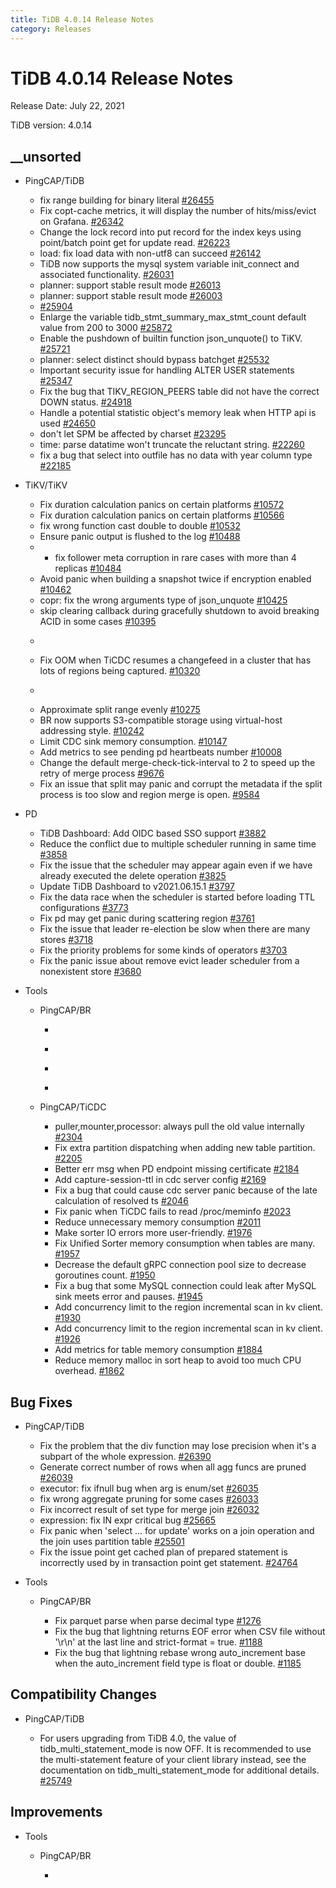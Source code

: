 ```yaml
---
title: TiDB 4.0.14 Release Notes
category: Releases
---
```




# TiDB 4.0.14 Release Notes

Release Date: July 22, 2021

TiDB version: 4.0.14

## __unsorted

+ PingCAP/TiDB

    - fix range building for binary literal [#26455](https://github.com/pingcap/tidb/pull/26455)
    - Fix copt-cache metrics, it will display the number of  hits/miss/evict on Grafana. [#26342](https://github.com/pingcap/tidb/pull/26342)
    - Change the lock record into put record for the index keys using point/batch point get for update read. [#26223](https://github.com/pingcap/tidb/pull/26223)
    - load: fix load data with non-utf8 can succeed [#26142](https://github.com/pingcap/tidb/pull/26142)
    - TiDB now supports the mysql system variable init_connect and associated functionality. [#26031](https://github.com/pingcap/tidb/pull/26031)
    - planner: support stable result mode [#26013](https://github.com/pingcap/tidb/pull/26013)
    - planner: support stable result mode [#26003](https://github.com/pingcap/tidb/pull/26003)
    -  [#25904](https://github.com/pingcap/tidb/pull/25904)
    - Enlarge the variable tidb_stmt_summary_max_stmt_count default value from 200 to 3000 [#25872](https://github.com/pingcap/tidb/pull/25872)
    - Enable the pushdown of builtin function json_unquote() to TiKV. [#25721](https://github.com/pingcap/tidb/pull/25721)
    - planner: select distinct should bypass batchget [#25532](https://github.com/pingcap/tidb/pull/25532)
    - Important security issue for handling ALTER USER statements [#25347](https://github.com/pingcap/tidb/pull/25347)
    - Fix the bug that TIKV_REGION_PEERS table did not have the correct DOWN status. [#24918](https://github.com/pingcap/tidb/pull/24918)
    - Handle a potential statistic object's memory leak when HTTP api is used [#24650](https://github.com/pingcap/tidb/pull/24650)
    - don't let SPM be affected by charset [#23295](https://github.com/pingcap/tidb/pull/23295)
    - time: parse datatime won't truncate the reluctant string. [#22260](https://github.com/pingcap/tidb/pull/22260)
    - fix a bug that select into outfile has no data with year column type [#22185](https://github.com/pingcap/tidb/pull/22185)


+ TiKV/TiKV

    - Fix duration calculation panics on certain platforms [#10572](https://github.com/tikv/tikv/pull/10572)
    - Fix duration calculation panics on certain platforms [#10566](https://github.com/tikv/tikv/pull/10566)
    - fix wrong function cast double to double [#10532](https://github.com/tikv/tikv/pull/10532)
    - Ensure panic output is flushed to the log [#10488](https://github.com/tikv/tikv/pull/10488)
    - - fix follower meta corruption in rare cases with more than 4 replicas [#10484](https://github.com/tikv/tikv/pull/10484)
    - Avoid panic when building a snapshot twice if encryption enabled [#10462](https://github.com/tikv/tikv/pull/10462)
    - copr: fix the wrong arguments type of json_unquote [#10425](https://github.com/tikv/tikv/pull/10425)
    - skip clearing callback during gracefully shutdown to avoid breaking ACID in some cases [#10395](https://github.com/tikv/tikv/pull/10395)
    - ```release-note [#10360](https://github.com/tikv/tikv/pull/10360)
    - Fix OOM when TiCDC resumes a changefeed in a cluster that has lots of regions being captured. [#10320](https://github.com/tikv/tikv/pull/10320)
    - ```release-note [#10288](https://github.com/tikv/tikv/pull/10288)
    - Approximate split range evenly [#10275](https://github.com/tikv/tikv/pull/10275)
    - BR now supports S3-compatible storage using virtual-host addressing style. [#10242](https://github.com/tikv/tikv/pull/10242)
    - Limit CDC sink memory consumption. [#10147](https://github.com/tikv/tikv/pull/10147)
    - Add metrics to see pending pd heartbeats number [#10008](https://github.com/tikv/tikv/pull/10008)
    - Change the default merge-check-tick-interval to 2 to speed up the retry of merge process [#9676](https://github.com/tikv/tikv/pull/9676)
    - Fix an issue that split may panic and corrupt the metadata if the split process is too slow and region merge is open. [#9584](https://github.com/tikv/tikv/pull/9584)


+ PD

    - TiDB Dashboard: Add OIDC based SSO support [#3882](https://github.com/tikv/pd/pull/3882)
    - Reduce the conflict due to multiple scheduler running in same time [#3858](https://github.com/tikv/pd/pull/3858)
    - Fix the issue that the scheduler may appear again even if we have already executed the delete operation [#3825](https://github.com/tikv/pd/pull/3825)
    - Update TiDB Dashboard to v2021.06.15.1 [#3797](https://github.com/tikv/pd/pull/3797)
    - Fix the data race when the scheduler is started before loading TTL configurations [#3773](https://github.com/tikv/pd/pull/3773)
    - Fix pd may get panic during scattering region [#3761](https://github.com/tikv/pd/pull/3761)
    - Fix the issue that leader re-election be slow when there are many stores [#3718](https://github.com/tikv/pd/pull/3718)
    - Fix the priority problems for some kinds of operators [#3703](https://github.com/tikv/pd/pull/3703)
    - Fix the panic issue about remove evict leader scheduler from a nonexistent store [#3680](https://github.com/tikv/pd/pull/3680)


+ Tools

    + PingCAP/BR

        - ```release-note [#1142](https://github.com/pingcap/br/pull/1142)
        - ```release-note [#1131](https://github.com/pingcap/br/pull/1131)
        - ```release-note [#1128](https://github.com/pingcap/br/pull/1128)
        - ```release-note [#655](https://github.com/pingcap/br/pull/655)


    + PingCAP/TiCDC

        - puller,mounter,processor: always pull the old value internally [#2304](https://github.com/pingcap/ticdc/pull/2304)
        - Fix extra partition dispatching when adding new table partition. [#2205](https://github.com/pingcap/ticdc/pull/2205)
        - Better err msg when PD endpoint missing certificate [#2184](https://github.com/pingcap/ticdc/pull/2184)
        - Add capture-session-ttl in cdc server config [#2169](https://github.com/pingcap/ticdc/pull/2169)
        - Fix a bug that could cause cdc server panic because of the late calculation of resolved ts [#2046](https://github.com/pingcap/ticdc/pull/2046)
        - Fix panic when TiCDC fails to read /proc/meminfo [#2023](https://github.com/pingcap/ticdc/pull/2023)
        - Reduce unnecessary memory consumption [#2011](https://github.com/pingcap/ticdc/pull/2011)
        - Make sorter IO errors more user-friendly. [#1976](https://github.com/pingcap/ticdc/pull/1976)
        - Fix Unified Sorter memory consumption when tables are many. [#1957](https://github.com/pingcap/ticdc/pull/1957)
        - Decrease the default gRPC connection pool size to decrease goroutines count. [#1950](https://github.com/pingcap/ticdc/pull/1950)
        - Fix a bug that some MySQL connection could leak after MySQL sink meets error and pauses. [#1945](https://github.com/pingcap/ticdc/pull/1945)
        - Add concurrency limit to the region incremental scan in kv client. [#1930](https://github.com/pingcap/ticdc/pull/1930)
        - Add concurrency limit to the region incremental scan in kv client. [#1926](https://github.com/pingcap/ticdc/pull/1926)
        - Add metrics for table memory consumption [#1884](https://github.com/pingcap/ticdc/pull/1884)
        - Reduce memory malloc in sort heap to avoid too much CPU overhead. [#1862](https://github.com/pingcap/ticdc/pull/1862)


## Bug Fixes

+ PingCAP/TiDB

    - Fix the problem that the div function may lose precision when it's a subpart of the whole expression. [#26390](https://github.com/pingcap/tidb/pull/26390)
    - Generate correct number of rows when all agg funcs are pruned [#26039](https://github.com/pingcap/tidb/pull/26039)
    - executor: fix ifnull bug when arg is enum/set [#26035](https://github.com/pingcap/tidb/pull/26035)
    - fix wrong aggregate pruning for some cases [#26033](https://github.com/pingcap/tidb/pull/26033)
    - Fix incorrect result of set type for merge join [#26032](https://github.com/pingcap/tidb/pull/26032)
    - expression: fix IN expr critical bug [#25665](https://github.com/pingcap/tidb/pull/25665)
    - Fix panic when 'select ... for update' works on a join operation and the join uses partition table [#25501](https://github.com/pingcap/tidb/pull/25501)
    - Fix the issue point get cached plan of prepared statement is incorrectly used by in transaction point get statement. [#24764](https://github.com/pingcap/tidb/pull/24764)


+ Tools

    + PingCAP/BR

        - Fix parquet parse when parse decimal type [#1276](https://github.com/pingcap/br/pull/1276)
        - Fix the bug that lightning returns EOF error when CSV file without '\r\n' at the last line and strict-format = true. [#1188](https://github.com/pingcap/br/pull/1188)
        - Fix the bug that lightning rebase wrong auto_increment base when the auto_increment field type is float or double. [#1185](https://github.com/pingcap/br/pull/1185)


## Compatibility Changes

+ PingCAP/TiDB

    - For users upgrading from TiDB 4.0, the value of tidb_multi_statement_mode is now OFF. It is recommended to use the multi-statement feature of your client library instead, see the documentation on tidb_multi_statement_mode for additional details. [#25749](https://github.com/pingcap/tidb/pull/25749)


## Improvements

+ Tools

    + PingCAP/BR

        - ```release-note [#1317](https://github.com/pingcap/br/pull/1317)


